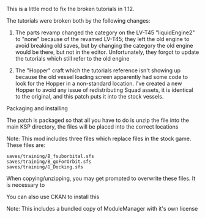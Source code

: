 This is a little mod to fix the broken tutorials in 1.12.

The tutorials were broken both by the following changes:

1.  The parts revamp changed the category on the LV-T45 "liquidEngine2" to "none" 
    because of the revamed LV-T45;  they left the old engine to avoid breaking old saves,
    but by changing the category the old engine would be there, but not in the editor.
    Unfortunately, they forgot to update the tutorials which still refer to the old engine

2.  The "Hopper" craft which the tutorials reference isn't showing up because the old vessel
    loading screen apparently had some code to look for the Hopper in a non-standard location.
    I've created a new Hopper to avoid any issue of redistributing Squad assets, it is identical
    to the original, and this patch puts it into the stock vessels.

Packaging and installing

The patch is packaged so that all you have to do is unzip the file into the main KSP directory, the files
will be placed into the correct locations

Note:  This mod includes three files which replace files in the stock game.  These files are:

    saves/training/B_fsuborbital.sfs
    saves/training/B_goForOrbit.sfs
    saves/training/G_Docking.sfs

When copying/unzipping, you may get prompted to overwrite these files.  It is necessary to 


You can also use CKAN to install this


Note:  This includes a bundled copy of ModuleManager with it's own license

